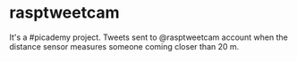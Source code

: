 # rasptweetcam

It's a #picademy project. Tweets sent to @rasptweetcam account when the distance sensor measures someone coming closer than 20 m.
